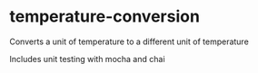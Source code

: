 # temperature-conversion
Converts a unit of temperature to a different unit of temperature

Includes unit testing with mocha and chai
